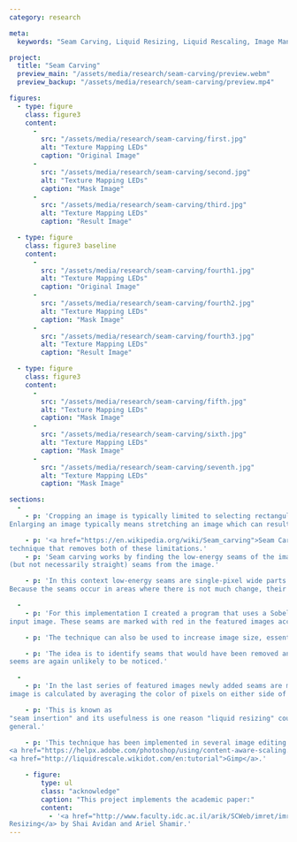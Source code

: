 ```yaml
---
category: research

meta:
  keywords: "Seam Carving, Liquid Resizing, Liquid Rescaling, Image Manipulation, Research"

project:
  title: "Seam Carving"
  preview_main: "/assets/media/research/seam-carving/preview.webm"
  preview_backup: "/assets/media/research/seam-carving/preview.mp4"

figures:
  - type: figure
    class: figure3
    content:
      -
        src: "/assets/media/research/seam-carving/first.jpg"
        alt: "Texture Mapping LEDs"
        caption: "Original Image"
      -
        src: "/assets/media/research/seam-carving/second.jpg"
        alt: "Texture Mapping LEDs"
        caption: "Mask Image"
      -
        src: "/assets/media/research/seam-carving/third.jpg"
        alt: "Texture Mapping LEDs"
        caption: "Result Image"

  - type: figure
    class: figure3 baseline
    content:
      -
        src: "/assets/media/research/seam-carving/fourth1.jpg"
        alt: "Texture Mapping LEDs"
        caption: "Original Image"
      -
        src: "/assets/media/research/seam-carving/fourth2.jpg"
        alt: "Texture Mapping LEDs"
        caption: "Mask Image"
      -
        src: "/assets/media/research/seam-carving/fourth3.jpg"
        alt: "Texture Mapping LEDs"
        caption: "Result Image"

  - type: figure
    class: figure3
    content:
      -
        src: "/assets/media/research/seam-carving/fifth.jpg"
        alt: "Texture Mapping LEDs"
        caption: "Mask Image"
      -
        src: "/assets/media/research/seam-carving/sixth.jpg"
        alt: "Texture Mapping LEDs"
        caption: "Mask Image"
      -
        src: "/assets/media/research/seam-carving/seventh.jpg"
        alt: "Texture Mapping LEDs"
        caption: "Mask Image"

sections:
  -
    - p: 'Cropping an image is typically limited to selecting rectangular portions of an image and removing them.
Enlarging an image typically means stretching an image which can result in pixelation.'

    - p: '<a href="https://en.wikipedia.org/wiki/Seam_carving">Seam Carving</a>, also known as Liquid Resizing is a 
technique that removes both of these limitations.'
    - p: 'Seam carving works by finding the low-energy seams of the image and then removing vertical or horizontal
(but not necessarily straight) seams from the image.'

    - p: 'In this context low-energy seams are single-pixel wide parts of the image where there is not much change. 
Because the seams occur in areas where there is not much change, their removal is less likely to be noticed.'

  -
    - p: 'For this implementation I created a program that uses a Sobel filter to determine low-energy seams in the 
input image. These seams are marked with red in the featured images accompanying this post.'

    - p: 'The technique can also be used to increase image size, essentially by working in reverse.'

    - p: 'The idea is to identify seams that would have been removed and then insert seams in those locations as, these 
seems are again unlikely to be noticed.'

  -
    - p: 'In the last series of featured images newly added seams are marked in green. The color of the added seams in the final
image is calculated by averaging the color of pixels on either side of the image.' 

    - p: 'This is known as 
"seam insertion" and its usefulness is one reason "liquid resizing" could be a better name for this algorithm in 
general.'

    - p: 'This technique has been implemented in several image editing programs including both
<a href="https://helpx.adobe.com/photoshop/using/content-aware-scaling.html">Photoshop</a> and
<a href="http://liquidrescale.wikidot.com/en:tutorial">Gimp</a>.'

    - figure:
        type: ul
        class: "acknowledge"
        caption: "This project implements the academic paper:"
        content:
          - '<a href="http://www.faculty.idc.ac.il/arik/SCWeb/imret/imret.pdf">Seam Carving for Content-Aware Image 
Resizing</a> by Shai Avidan and Ariel Shamir.'
---
```

